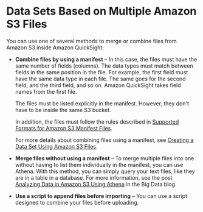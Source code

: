 # Data Sets Based on Multiple Amazon S3 Files<a name="data-sets-based-on-multiple-s3-files"></a>

You can use one of several methods to merge or combine files from Amazon S3 inside Amazon QuickSight:
+ **Combine files by using a manifest** – In this case, the files must have the same number of fields \(columns\)\. The data types must match between fields in the same position in the file\. For example, the first field must have the same data type in each file\. The same goes for the second field, and the third field, and so on\. Amazon QuickSight takes field names from the first file\.

  The files must be listed explicitly in the manifest\. However, they don't have to be inside the same S3 bucket\.

  In addition, the files must follow the rules described in [Supported Formats for Amazon S3 Manifest Files](supported-manifest-file-format.md)\.

  For more details about combining files using a manifest, see [Creating a Data Set Using Amazon S3 Files](create-a-data-set-s3.md)\.
+ **Merge files without using a manifest** – To merge multiple files into one without having to list them individually in the manifest, you can use Athena\. With this method, you can simply query your text files, like they are in a table in a database\. For more information, see the post [Analyzing Data in Amazon S3 Using Athena](https://aws.amazon.com/blogs/big-data/analyzing-data-in-s3-using-amazon-athena/) in the Big Data blog\. 
+ **Use a script to append files before importing** – You can use a script designed to combine your files before uploading\. 